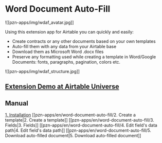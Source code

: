 # Word Document Auto-Fill

![[pzn-apps/img/wdaf_avatar.jpg]]

Using this extension app for Airtable you can quickly and easily:
- Create contracts or any other documents based on your own templates
- Auto-fill them with any data from your Airtable base
- Download them as Microsoft Word .docx files
- Preserve any formatting used while creating a template in Word/Google Documents: fonts, paragraphs, pagination, colors etc.

![[pzn-apps/img/wdaf_structure.jpg]]

## [Extension Demo at Airtable Universe](https://www.airtable.com/universe/expP5R3Zn3HEl2Jdo/word-document-auto-fill)

## Manual
[1. Installation](1.%20Installation.md)
[[pzn-apps/en/word-document-auto-fill/2. Create a template|2. Create a template]]
[[pzn-apps/en/word-document-auto-fill/3. Fields|3. Fields]]
[[pzn-apps/en/word-document-auto-fill/4. Edit field's data path|4. Edit field's data path]]
[[pzn-apps/en/word-document-auto-fill/5. Download auto-filled document|5. Download auto-filled document]]



